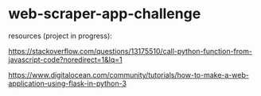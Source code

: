 # web-scraper-app-challenge

resources (project in progress):

https://stackoverflow.com/questions/13175510/call-python-function-from-javascript-code?noredirect=1&lq=1

https://www.digitalocean.com/community/tutorials/how-to-make-a-web-application-using-flask-in-python-3
